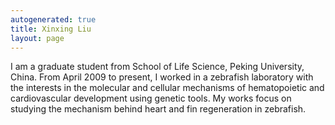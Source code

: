 ```yaml
---
autogenerated: true
title: Xinxing Liu
layout: page
---
```


I am a graduate student from School of Life Science, Peking University,
China. From April 2009 to present, I worked in a zebrafish laboratory
with the interests in the molecular and cellular mechanisms of
hematopoietic and cardiovascular development using genetic tools. My
works focus on studying the mechanism behind heart and fin regeneration
in zebrafish.
